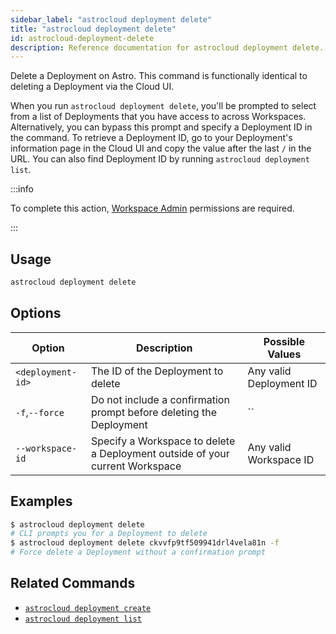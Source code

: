 ```yaml
---
sidebar_label: "astrocloud deployment delete"
title: "astrocloud deployment delete"
id: astrocloud-deployment-delete
description: Reference documentation for astrocloud deployment delete.
---
```


Delete a Deployment on Astro. This command is functionally identical to deleting a Deployment via the Cloud UI.

When you run `astrocloud deployment delete`, you'll be prompted to select from a list of Deployments that you have access to across Workspaces. Alternatively, you can bypass this prompt and specify a Deployment ID in the command. To retrieve a Deployment ID, go to your Deployment's information page in the Cloud UI and copy the value after the last `/` in the URL. You can also find Deployment ID by running `astrocloud deployment list`.

:::info

To complete this action, [Workspace Admin](user-permissions.md#workspace-roles) permissions are required.

:::

## Usage

```sh
astrocloud deployment delete
```

## Options

| Option            | Description                                                         | Possible Values         |
| ----------------- | ------------------------------------------------------------------- | ----------------------- |
| `<deployment-id>` | The ID of the Deployment to delete         | Any valid Deployment ID |
| `-f`,`--force`    | Do not include a confirmation prompt before deleting the Deployment | ``                      |
| `--workspace-id` | Specify a Workspace to delete a Deployment outside of your current Workspace | Any valid Workspace ID                                            |

## Examples

```sh
$ astrocloud deployment delete
# CLI prompts you for a Deployment to delete
$ astrocloud deployment delete ckvvfp9tf509941drl4vela81n -f
# Force delete a Deployment without a confirmation prompt
```

## Related Commands

- [`astrocloud deployment create`](cli-reference/astrocloud-deployment-create.md)
- [`astrocloud deployment list`](cli-reference/astrocloud-deployment-list.md)
